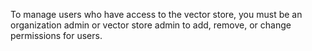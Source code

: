 To manage users who have access to the vector store, you must be an organization admin or vector store admin to add, remove, or change permissions for users.

